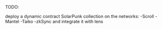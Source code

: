TODO:

deploy a dynamic contract SolarPunk collection on the networks:
-Scroll
-Mantel
-Taiko
-zkSync
and integrate it with lens

